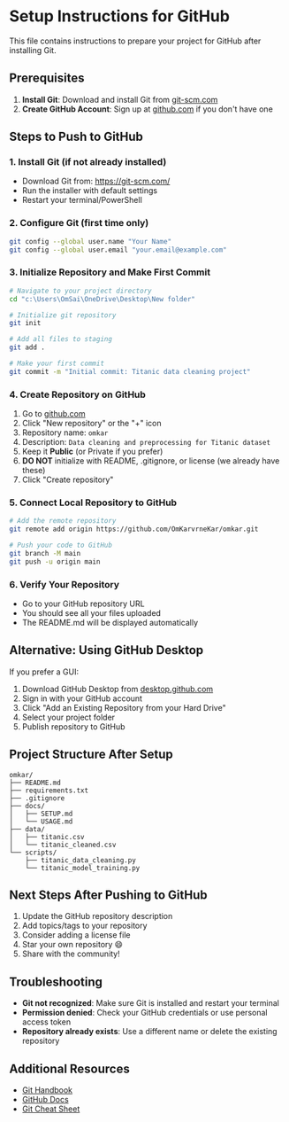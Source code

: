 # Setup Instructions for GitHub

This file contains instructions to prepare your project for GitHub after installing Git.

## Prerequisites

1. **Install Git**: Download and install Git from [git-scm.com](https://git-scm.com/)
2. **Create GitHub Account**: Sign up at [github.com](https://github.com) if you don't have one

## Steps to Push to GitHub

### 1. Install Git (if not already installed)
- Download Git from: https://git-scm.com/
- Run the installer with default settings
- Restart your terminal/PowerShell

### 2. Configure Git (first time only)
```bash
git config --global user.name "Your Name"
git config --global user.email "your.email@example.com"
```

### 3. Initialize Repository and Make First Commit
```bash
# Navigate to your project directory
cd "c:\Users\OmSai\OneDrive\Desktop\New folder"

# Initialize git repository
git init

# Add all files to staging
git add .

# Make your first commit
git commit -m "Initial commit: Titanic data cleaning project"
```

### 4. Create Repository on GitHub
1. Go to [github.com](https://github.com)
2. Click "New repository" or the "+" icon
3. Repository name: `omkar`
4. Description: `Data cleaning and preprocessing for Titanic dataset`
5. Keep it **Public** (or Private if you prefer)
6. **DO NOT** initialize with README, .gitignore, or license (we already have these)
7. Click "Create repository"

### 5. Connect Local Repository to GitHub
```bash
# Add the remote repository
git remote add origin https://github.com/OmKarvrneKar/omkar.git

# Push your code to GitHub
git branch -M main
git push -u origin main
```

### 6. Verify Your Repository
- Go to your GitHub repository URL
- You should see all your files uploaded
- The README.md will be displayed automatically

## Alternative: Using GitHub Desktop
If you prefer a GUI:
1. Download GitHub Desktop from [desktop.github.com](https://desktop.github.com/)
2. Sign in with your GitHub account
3. Click "Add an Existing Repository from your Hard Drive"
4. Select your project folder
5. Publish repository to GitHub

## Project Structure After Setup
```
omkar/
├── README.md
├── requirements.txt
├── .gitignore
├── docs/
│   ├── SETUP.md
│   └── USAGE.md
├── data/
│   ├── titanic.csv
│   └── titanic_cleaned.csv
└── scripts/
    ├── titanic_data_cleaning.py
    └── titanic_model_training.py
```

## Next Steps After Pushing to GitHub
1. Update the GitHub repository description
2. Add topics/tags to your repository
3. Consider adding a license file
4. Star your own repository 😄
5. Share with the community!

## Troubleshooting
- **Git not recognized**: Make sure Git is installed and restart your terminal
- **Permission denied**: Check your GitHub credentials or use personal access token
- **Repository already exists**: Use a different name or delete the existing repository

## Additional Resources
- [Git Handbook](https://guides.github.com/introduction/git-handbook/)
- [GitHub Docs](https://docs.github.com/)
- [Git Cheat Sheet](https://education.github.com/git-cheat-sheet-education.pdf)